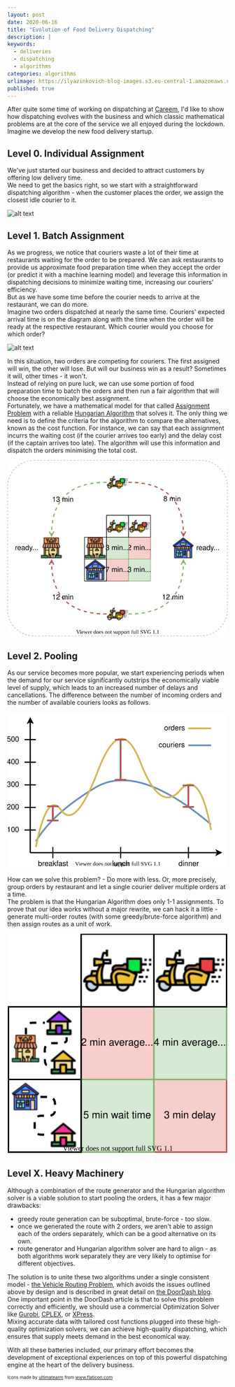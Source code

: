 ```yaml
---
layout: post
date: 2020-06-16
title: "Evolution of Food Delivery Dispatching"
description: |
keywords:
  - deliveries
  - dispatching
  - algorithms
categories: algorithms
urlimage: https://ilyazinkovich-blog-images.s3.eu-central-1.amazonaws.com/2020-06-07-deliveries-dispatching-evolution/preview.png
published: true
---
```


After quite some time of working on dispatching at [Careem](https://www.careem.com), I'd like to show how dispatching evolves with the business and which classic mathematical problems are at the core of the service we all enjoyed during the lockdown.  
Imagine we develop the new food delivery startup.  

<!--more-->

## Level 0. Individual Assignment

We've just started our business and decided to attract customers by offering low delivery time.  
We need to get the basics right, so we start with a straightforward dispatching algorithm - when the customer places the order, we assign the closest idle courier to it.

![alt text](https://ilyazinkovich-blog-images.s3.eu-central-1.amazonaws.com/2020-06-07-deliveries-dispatching-evolution/level-0.svg?style=centered "Level 0")

## Level 1. Batch Assignment

As we progress, we notice that couriers waste a lot of their time at restaurants waiting for the order to be prepared. We can ask restaurants to provide us approximate food preparation time when they accept the order (or predict it with a machine learning model) and leverage this information in dispatching decisions to minimize waiting time, increasing our couriers' efficiency.  
But as we have some time before the courier needs to arrive at the restaurant, we can do more.  
Imagine two orders dispatched at nearly the same time. Couriers' expected arrival time is on the diagram along with the time when the order will be ready at the respective restaurant. Which courier would you choose for which order?  

![alt text](https://ilyazinkovich-blog-images.s3.eu-central-1.amazonaws.com/2020-06-07-deliveries-dispatching-evolution/concurrent-dispatch.svg?style=centered "Concurrent Dispatch")

In this situation, two orders are competing for couriers. The first assigned will win, the other will lose. But will our business win as a result? Sometimes it will, other times - it won't.  
Instead of relying on pure luck, we can use some portion of food preparation time to batch the orders and then run a fair algorithm that will choose the economically best assignment.  
Fortunately, we have a mathematical model for that called [Assignment Problem](https://en.wikipedia.org/wiki/Assignment_problem) with a reliable [Hungarian Algorithm](https://en.wikipedia.org/wiki/Hungarian_algorithm) that solves it. The only thing we need is to define the criteria for the algorithm to compare the alternatives, known as the cost function. For instance, we can say that each assignment incurrs the waiting cost (if the courier arrives too early) and the delay cost (if the captain arrives too late). The algorithm will use this information and dispatch the orders minimising the total cost.  

![alt text](/images/posts/2020-06-07-deliveries-dispatching-evolution--assignment-problem.svg?style=centered "Assignment Problem")

## Level 2. Pooling

As our service becomes more popular, we start experiencing periods when the demand for our service significantly outstrips the economically viable level of supply, which leads to an increased number of delays and cancellations. The difference between the number of incoming orders and the number of available couriers looks as follows.  

![alt text](/images/posts/2020-06-07-deliveries-dispatching-evolution--supply-demand.svg?style=centered "Supply Demand Mismatch")

How can we solve this problem? - Do more with less. Or, more precisely, group orders by restaurant and let a single courier deliver multiple orders at a time.  
The problem is that the Hungarian Algorithm does only 1-1 assignments. To prove that our idea works without a major rewrite, we can hack it a little - generate multi-order routes (with some greedy/brute-force algorithm) and then assign routes as a unit of work.  

![alt text](/images/posts/2020-06-07-deliveries-dispatching-evolution--basic-pooling.svg?style=centered "Supply Demand Mismatch")

## Level X. Heavy Machinery

Although a combination of the route generator and the Hungarian algorithm solver is a viable solution to start pooling the orders, it has a few major drawbacks:
- greedy route generation can be suboptimal, brute-force - too slow.
- once we generated the route with 2 orders, we aren't able to assign each of the orders separately, which can be a good alternative on its own.
- route generator and Hungarian algorithm solver are hard to align - as both algorithms work separately they are very likely to optimise for different objectives.  

The solution is to unite these two algorithms under a single consistent model - [the Vehicle Routing Problem](https://en.wikipedia.org/wiki/Vehicle_routing_problem), which avoids the issues outlined above by design and is described in great detail on [the DoorDash blog](https://doordash.engineering/2020/02/28/next-generation-optimization-for-dasher-dispatch-at-doordash/amp/).  
One important point in the DoorDash article is that to solve this problem correctly and efficiently, we should use a commercial Optimization Solver like [Gurobi](https://www.gurobi.com), [CPLEX](https://www.ibm.com/analytics/cplex-optimizer), or [XPress](https://www.fico.com/en/products/fico-xpress-optimization).  
Mixing accurate data with tailored cost functions plugged into these high-quality optimization solvers, we can achieve high-quality dispatching, which ensures that supply meets demand in the best economical way.  

With all these batteries included, our primary effort becomes the development of exceptional experiences on top of this powerful dispatching engine at the heart of the delivery business.  

<p style="font-size: 10px">Icons made by <a href="https://www.flaticon.com/authors/ultimatearm" title="ultimatearm">ultimatearm</a> from <a href="https://www.flaticon.com/" title="Flaticon"> www.flaticon.com</a></p>
